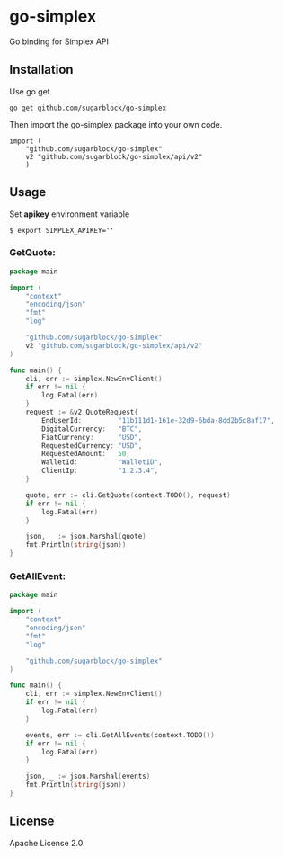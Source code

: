 # go-simplex
Go binding for Simplex API 

## Installation

Use go get.

	go get github.com/sugarblock/go-simplex

Then import the go-simplex package into your own code.

	import (
        "github.com/sugarblock/go-simplex"
	    v2 "github.com/sugarblock/go-simplex/api/v2"
        )

## Usage

Set **apikey** environment variable

```
$ export SIMPLEX_APIKEY=''
```

### GetQuote:

```go
package main

import (
	"context"
	"encoding/json"
	"fmt"
	"log"

	"github.com/sugarblock/go-simplex"
	v2 "github.com/sugarblock/go-simplex/api/v2"
)

func main() {
	cli, err := simplex.NewEnvClient()
	if err != nil {
		log.Fatal(err)
	}
	request := &v2.QuoteRequest{
		EndUserId:         "11b111d1-161e-32d9-6bda-8dd2b5c8af17",
		DigitalCurrency:   "BTC",
		FiatCurrency:      "USD",
		RequestedCurrency: "USD",
		RequestedAmount:   50,
		WalletId:          "WalletID",
		ClientIp:          "1.2.3.4",
	}

	quote, err := cli.GetQuote(context.TODO(), request)
	if err != nil {
		log.Fatal(err)
	}

	json, _ := json.Marshal(quote)
	fmt.Println(string(json))
}

```

### GetAllEvent:

```go
package main

import (
	"context"
	"encoding/json"
	"fmt"
	"log"

	"github.com/sugarblock/go-simplex"
)

func main() {
	cli, err := simplex.NewEnvClient()
	if err != nil {
		log.Fatal(err)
	}

	events, err := cli.GetAllEvents(context.TODO())
	if err != nil {
		log.Fatal(err)
	}

	json, _ := json.Marshal(events)
	fmt.Println(string(json))
}
```

## License

Apache License 2.0